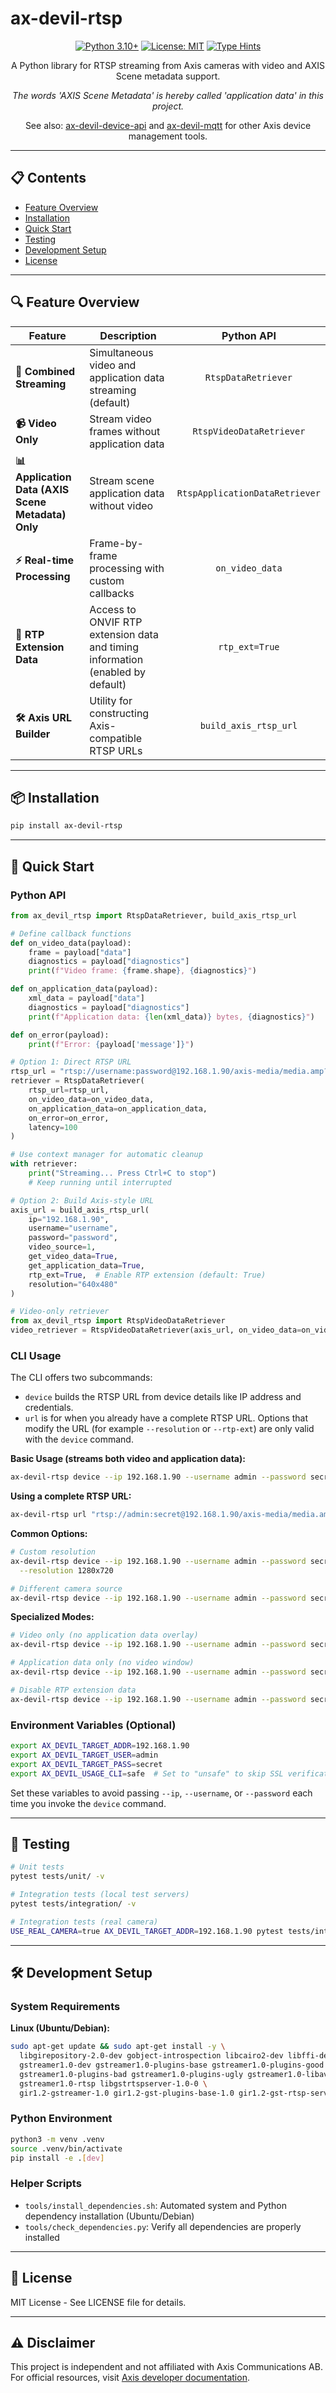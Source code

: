 # ax-devil-rtsp

<div align="center">

[![Python 3.10+](https://img.shields.io/badge/python-3.10+-blue.svg)](https://www.python.org/downloads/)
[![License: MIT](https://img.shields.io/badge/License-MIT-yellow.svg)](https://opensource.org/licenses/MIT)
[![Type Hints](https://img.shields.io/badge/Type%20Hints-Strict-brightgreen.svg)](https://www.python.org/dev/peps/pep-0484/)

A Python library for RTSP streaming from Axis cameras with video and AXIS Scene metadata support.

*The words 'AXIS Scene Metadata' is hereby called 'application data' in this project.*

See also: [ax-devil-device-api](https://github.com/rasmusrynell/ax-devil-device-api) and [ax-devil-mqtt](https://github.com/rasmusrynell/ax-devil-mqtt) for other Axis device management tools.

</div>

---

## 📋 Contents

- [Feature Overview](#-feature-overview)
- [Installation](#-installation)
- [Quick Start](#-quick-start)
- [Testing](#-testing)
- [Development Setup](#-development-setup)
- [License](#-license)

---

## 🔍 Feature Overview

<table>
  <thead>
    <tr>
      <th>Feature</th>
      <th>Description</th>
      <th align="center">Python API</th>
    </tr>
  </thead>
  <tbody>
    <tr>
      <td><b>🔄 Combined Streaming</b></td>
      <td>Simultaneous video and application data streaming (default)</td>
      <td align="center"><code>RtspDataRetriever</code></td>
    </tr>
    <tr>
      <td><b>📹 Video Only</b></td>
      <td>Stream video frames without application data</td>
      <td align="center"><code>RtspVideoDataRetriever</code></td>
    </tr>
    <tr>
      <td><b>📊 Application Data (AXIS Scene Metadata) Only</b></td>
      <td>Stream scene application data without video</td>
      <td align="center"><code>RtspApplicationDataRetriever</code></td>
    </tr>
    <tr>
      <td><b>⚡ Real-time Processing</b></td>
      <td>Frame-by-frame processing with custom callbacks</td>
      <td align="center"><code>on_video_data</code></td>
    </tr>
    <tr>
      <td><b>🎯 RTP Extension Data</b></td>
      <td>Access to ONVIF RTP extension data and timing information (enabled by default)</td>
      <td align="center"><code>rtp_ext=True</code></td>
    </tr>
    <tr>
      <td><b>🛠️ Axis URL Builder</b></td>
      <td>Utility for constructing Axis-compatible RTSP URLs</td>
      <td align="center"><code>build_axis_rtsp_url</code></td>
    </tr>
  </tbody>
</table>

---

## 📦 Installation

```bash
pip install ax-devil-rtsp
```

---

## 🚀 Quick Start

### Python API

```python
from ax_devil_rtsp import RtspDataRetriever, build_axis_rtsp_url

# Define callback functions
def on_video_data(payload):
    frame = payload["data"]
    diagnostics = payload["diagnostics"]
    print(f"Video frame: {frame.shape}, {diagnostics}")

def on_application_data(payload):
    xml_data = payload["data"]
    diagnostics = payload["diagnostics"]
    print(f"Application data: {len(xml_data)} bytes, {diagnostics}")

def on_error(payload):
    print(f"Error: {payload['message']}")

# Option 1: Direct RTSP URL
rtsp_url = "rtsp://username:password@192.168.1.90/axis-media/media.amp?analytics=1"
retriever = RtspDataRetriever(
    rtsp_url=rtsp_url,
    on_video_data=on_video_data,
    on_application_data=on_application_data,
    on_error=on_error,
    latency=100
)

# Use context manager for automatic cleanup
with retriever:
    print("Streaming... Press Ctrl+C to stop")
    # Keep running until interrupted

# Option 2: Build Axis-style URL
axis_url = build_axis_rtsp_url(
    ip="192.168.1.90",
    username="username", 
    password="password",
    video_source=1,
    get_video_data=True,
    get_application_data=True,
    rtp_ext=True,  # Enable RTP extension (default: True)
    resolution="640x480"
)

# Video-only retriever
from ax_devil_rtsp import RtspVideoDataRetriever
video_retriever = RtspVideoDataRetriever(axis_url, on_video_data=on_video_data)
```

### CLI Usage

The CLI offers two subcommands:

- `device` builds the RTSP URL from device details like IP address and
  credentials.
- `url` is for when you already have a complete RTSP URL. Options that modify
  the URL (for example `--resolution` or `--rtp-ext`) are only valid with the
  `device` command.

**Basic Usage (streams both video and application data):**
```bash
ax-devil-rtsp device --ip 192.168.1.90 --username admin --password secret
```

**Using a complete RTSP URL:**
```bash
ax-devil-rtsp url "rtsp://admin:secret@192.168.1.90/axis-media/media.amp?analytics=1"
```

**Common Options:**
```bash
# Custom resolution
ax-devil-rtsp device --ip 192.168.1.90 --username admin --password secret \
  --resolution 1280x720

# Different camera source
ax-devil-rtsp device --ip 192.168.1.90 --username admin --password secret --source 2
```

**Specialized Modes:**
```bash
# Video only (no application data overlay)
ax-devil-rtsp device --ip 192.168.1.90 --username admin --password secret --only-video

# Application data only (no video window)
ax-devil-rtsp device --ip 192.168.1.90 --username admin --password secret --only-application-data

# Disable RTP extension data
ax-devil-rtsp device --ip 192.168.1.90 --username admin --password secret --no-rtp-ext
```

### Environment Variables (Optional)

```bash
export AX_DEVIL_TARGET_ADDR=192.168.1.90
export AX_DEVIL_TARGET_USER=admin
export AX_DEVIL_TARGET_PASS=secret
export AX_DEVIL_USAGE_CLI=safe  # Set to "unsafe" to skip SSL verification
```
Set these variables to avoid passing `--ip`, `--username`, or `--password` each
time you invoke the `device` command.

---

## 🧪 Testing

```bash
# Unit tests
pytest tests/unit/ -v

# Integration tests (local test servers)
pytest tests/integration/ -v

# Integration tests (real camera)
USE_REAL_CAMERA=true AX_DEVIL_TARGET_ADDR=192.168.1.90 pytest tests/integration/ -v
```

---

## 🛠️ Development Setup

### System Requirements

**Linux (Ubuntu/Debian):**
```bash
sudo apt-get update && sudo apt-get install -y \
  libgirepository-2.0-dev gobject-introspection libcairo2-dev libffi-dev pkg-config gcc libglib2.0-dev \
  gstreamer1.0-dev gstreamer1.0-plugins-base gstreamer1.0-plugins-good \
  gstreamer1.0-plugins-bad gstreamer1.0-plugins-ugly gstreamer1.0-libav gstreamer1.0-tools \
  gstreamer1.0-rtsp libgstrtspserver-1.0-0 \
  gir1.2-gstreamer-1.0 gir1.2-gst-plugins-base-1.0 gir1.2-gst-rtsp-server-1.0
```

### Python Environment

```bash
python3 -m venv .venv
source .venv/bin/activate
pip install -e .[dev]
```

### Helper Scripts

- `tools/install_dependencies.sh`: Automated system and Python dependency installation (Ubuntu/Debian)
- `tools/check_dependencies.py`: Verify all dependencies are properly installed

---

## 📄 License

MIT License - See LICENSE file for details.

---

## ⚠️ Disclaimer

This project is independent and not affiliated with Axis Communications AB. For official resources, visit [Axis developer documentation](https://developer.axis.com/).
